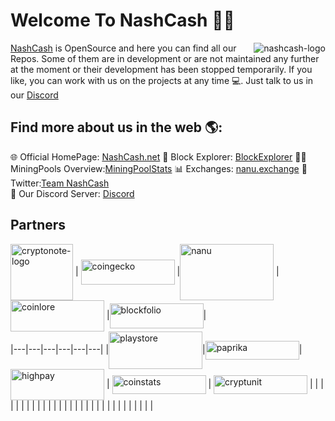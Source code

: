 # Welcome To NashCash 👋🏻

<img align= "right" src="https://nashcash.net/media/nash-logo-200px.png" alt="nashcash-logo">
<a href="https://nashcash.net">NashCash</a> is OpenSource and here you can find all our Repos. Some of them are in development or are not maintained any further at the moment or their development has been stopped temporarily. If you like, you can work with us on the projects at any time  💻. Just talk to us in our <a href="https://discord.gg/qm2n4ra">Discord</a>


## Find more about us in the web 🌎: 

🌐 Official HomePage: <a href="https://nashcash.net">NashCash.net</a>
🔎 Block Explorer: <a href="http://explorer.nashcash.net">BlockExplorer</a>
👷🏻 MiningPools Overview:<a href="https://miningpoolstats.stream/nashcash">MiningPoolStats</a>
📊 Exchanges: <a href="https://nanu.exchange/exchange#btc_naca">nanu.exchange</a>
🐤 Twitter:<a href="https://twitter.com/TNashcash">Team NashCash</a>  
📣 Our Discord Server: <a href="https://discord.gg/qm2n4ra"> Discord</a> 

## Partners
<img align= "center" src="http://cryptowiki.net/images/9/9e/Cryptonote.png" alt="cryptonote-logo" width="100" height="90"> |  <img align= "center" src="https://static.coingecko.com/s/coingecko-branding-guide-4f5245361f7a47478fa54c2c57808a9e05d31ac7ca498ab189a3827d6000e22b.png" alt="coingecko" width="150" height="40"> |<img align= "center" src="https://assets.coingecko.com/markets/images/252/large/nanu-exchange.jpg?1536725777" alt="nanu" width="150" height="90"> |<img align= "center" src="https://steemitimages.com/p/8SzwQc8j2KJZWBXFXnbnQ1FtoZhRqrTWozhqoqWHpGmpmnL7yWiSnKqfRZ3ZpG3GgfrmJy864PzwJoFWWAu4nQaW6AcjtWXSoRRxbNc5rjZGRHvMZNv?format=match&mode=fit&width=640" alt="coinlore" width="150" height="50"> |<img align= "center" src="https://s3.amazonaws.com/owler-image/logo/blockfolio_owler_20190924_144255_original.png" alt="blockfolio" width="150" height="40">|  
|---|---|---|---|---|---|
|<img align= "center" src="https://play.google.com/intl/en_us/badges/static/images/badges/en_badge_web_generic.png" alt="playstore" width="150" height="60">|<img align= "center" src="https://coinpaprika.com/static/files/df51e301.png" alt="paprika" width="150" height="30">|<img align= "center" src="https://nashcash.net/media/highpay-pool.png" alt="highpay" width="150" height="50">   | <img align= "center" src="https://static.coinstats.app/presskit/logos/logo_lightbg.png" alt="coinstats" width="150" height="30">  | <img align= "center" src="https://xwp.one/images/market/cryptunit.png" alt="cryptunit" width="150" height="30">  |   |
|   |   |   |   |   |   |
|   |   |   |   |   |   |
|   |   |   |   |   |   |
|   |   |   |   |   |   |
